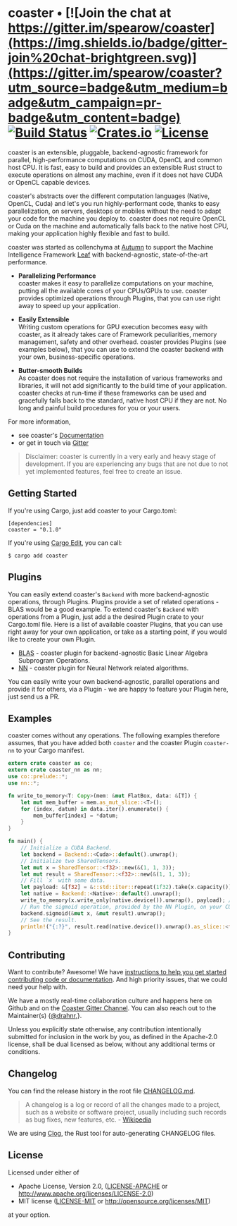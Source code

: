 # coaster • [![Join the chat at https://gitter.im/spearow/coaster](https://img.shields.io/badge/gitter-join%20chat-brightgreen.svg)](https://gitter.im/spearow/coaster?utm_source=badge&utm_medium=badge&utm_campaign=pr-badge&utm_content=badge) [![Build Status](https://ci.spearow.io/api/v1/teams/spearow/pipelines/juice/jobs/test-coaster/badge)](https://ci.spearow.io/teams/spearow/pipelines/juice) [![Crates.io](https://img.shields.io/crates/v/coaster.svg)](https://crates.io/crates/coaster) [![License](https://img.shields.io/crates/l/coaster.svg)](#license)

coaster is an extensible, pluggable, backend-agnostic framework for parallel,
high-performance computations on CUDA, OpenCL and common host CPU. It is fast, easy
to build and provides an extensible Rust struct to execute operations on almost any
machine, even if it does not have CUDA or OpenCL capable devices.

coaster's abstracts over the different computation languages (Native,
OpenCL, Cuda) and let's you run highly-performant code, thanks to easy
parallelization, on servers, desktops or mobiles without the need to adapt your
code for the machine you deploy to. coaster does not require OpenCL or Cuda
on the machine and automatically falls back to the native host CPU, making your
application highly flexible and fast to build.

coaster was started as collenchyma at [Autumn][autumn] to support the Machine Intelligence
Framework [Leaf][leaf] with backend-agnostic, state-of-the-art performance.

* __Parallelizing Performance__<br/>
coaster makes it easy to parallelize computations on your machine, putting
all the available cores of your CPUs/GPUs to use.
coaster provides optimized operations through Plugins,
that you can use right away to speed up your application.

* __Easily Extensible__<br/>
Writing custom operations for GPU execution becomes easy with coaster, as
it already takes care of Framework peculiarities, memory management, safety and other
overhead. coaster provides Plugins (see examples below), that you can use to extend
the coaster backend with your own, business-specific operations.

* __Butter-smooth Builds__<br/>
As coaster does not require the installation of various frameworks and
libraries, it will not add significantly to the build time of your application.
coaster checks at run-time if these frameworks can be used and gracefully
falls back to the standard, native host CPU if they are not.
No long and painful build procedures for you or your users.

For more information,

* see coaster's [Documentation][documentation]
* or get in touch via [Gitter][gitter-coaster]

> Disclaimer: coaster is currently in a very early and heavy stage of
> development. If you are experiencing any bugs that are not due to not yet
> implemented features, feel free to create an issue.

[arrayfire]: https://github.com/arrayfire/arrayfire
[autumn]: http://autumnai.com
[leaf]: https://github.com/spearow/leaf
[spearow]: https://spearow.io/projects/coaster
[documentation]: https://spearow.github.com/coaster

## Getting Started

If you're using Cargo, just add coaster to your Cargo.toml:

    [dependencies]
    coaster = "0.1.0"

If you're using [Cargo Edit][cargo-edit], you can call:

    $ cargo add coaster

[cargo-edit]: https://github.com/killercup/cargo-edit

## Plugins

You can easily extend coaster's `Backend` with more backend-agnostic operations, through Plugins.
Plugins provide a set of related operations - BLAS would be a good example. To extend coaster's `Backend`
with operations from a Plugin, just add a the desired Plugin crate to your Cargo.toml file.
Here is a list of available coaster Plugins, that you can use right away for your own application, or
take as a starting point, if you would like to create your own Plugin.

* [BLAS][coaster-blas] - coaster plugin for backend-agnostic Basic Linear Algebra Subprogram Operations.
* [NN][coaster-nn] - coaster plugin for Neural Network related algorithms.

You can easily write your own backend-agnostic, parallel operations and provide it for others,
via a Plugin - we are happy to feature your Plugin here, just send us a PR.

[coaster-blas]: http://github.com/spearow/coaster-blas
[coaster-nn]: http://github.com/spearow/coaster-nn

## Examples

coaster comes without any operations. The following examples therefore assumes,
that you have added both `coaster` and the coaster Plugin `coaster-nn`
to your Cargo manifest.

```rust
extern crate coaster as co;
extern crate coaster_nn as nn;
use co::prelude::*;
use nn::*;

fn write_to_memory<T: Copy>(mem: &mut FlatBox, data: &[T]) {
	let mut mem_buffer = mem.as_mut_slice::<T>();
	for (index, datum) in data.iter().enumerate() {
	    mem_buffer[index] = *datum;
	}
}

fn main() {
    // Initialize a CUDA Backend.
    let backend = Backend::<Cuda>::default().unwrap();
    // Initialize two SharedTensors.
    let mut x = SharedTensor::<f32>::new(&(1, 1, 3));
    let mut result = SharedTensor::<f32>::new(&(1, 1, 3));
    // Fill `x` with some data.
    let payload: &[f32] = &::std::iter::repeat(1f32).take(x.capacity()).collect::<Vec<f32>>();
    let native = Backend::<Native>::default().unwrap();
    write_to_memory(x.write_only(native.device()).unwrap(), payload); // Write to native host memory.
    // Run the sigmoid operation, provided by the NN Plugin, on your CUDA enabled GPU.
    backend.sigmoid(&mut x, &mut result).unwrap();
    // See the result.
    println!("{:?}", result.read(native.device()).unwrap().as_slice::<f32>());
}
```

## Contributing

Want to contribute? Awesome! We have
[instructions to help you get started contributing code or documentation][contributing].
And high priority issues, that we could need your help with.

We have a mostly real-time collaboration culture and happens here on Github and
on the [Coaster Gitter Channel][gitter-coaster].
You can also reach out to the Maintainer(s)
{[@drahnr][drahnr],}.

Unless you explicitly state otherwise, any contribution intentionally
submitted for inclusion in the work by you, as defined in the Apache-2.0
license, shall be dual licensed as below, without any additional terms or
conditions.

[issue-1]: https://github.com/spearow/coaster/issues/1
[issue-2]: https://github.com/spearow/coaster/issues/2
[issue-3]: https://github.com/spearow/coaster/issues/3
[contributing]: CONTRIBUTING.md
[gitter-coaster]: https://gitter.im/spearow/coaster
[drahnr]: https://github.com/drahnr

## Changelog

You can find the release history in the root file [CHANGELOG.md][changelog].

> A changelog is a log or record of all the changes made to a project, such as a website or software project, usually including such records as bug fixes, new features, etc. - [Wikipedia][changelog-quote]

We are using [Clog][clog], the Rust tool for auto-generating CHANGELOG files.

[changelog]: CHANGELOG.md
[changelog-quote]: https://en.wikipedia.org/wiki/Changelog
[Clog]: https://github.com/clog-tool/clog-cli

## License

Licensed under either of

 * Apache License, Version 2.0, ([LICENSE-APACHE](LICENSE-APACHE) or http://www.apache.org/licenses/LICENSE-2.0)
 * MIT license ([LICENSE-MIT](LICENSE-MIT) or http://opensource.org/licenses/MIT)

at your option.
